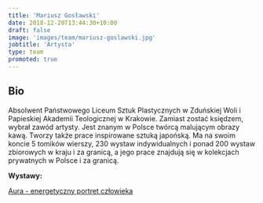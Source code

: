 ```yaml
---
title: 'Mariusz Gosławski'
date: 2018-12-20T13:44:30+10:00
draft: false
image: 'images/team/mariusz-goslawski.jpg'
jobtitle: 'Artysta'
type: team
promoted: true
---
```


## Bio

Absolwent Państwowego Liceum Sztuk Plastycznych w Zduńskiej Woli i Papieskiej Akademii Teologicznej w Krakowie. Zamiast zostać księdzem, wybrał zawód artysty. Jest znanym w Polsce twórcą malującym obrazy kawą. Tworzy także prace inspirowane sztuką japońską. Ma na swoim koncie 5 tomików wierszy, 230 wystaw indywidualnych i ponad 200 wystaw zbiorowych w kraju i za granicą, a jego prace znajdują się w kolekcjach prywatnych w Polsce i za granicą.

**Wystawy:**

[Aura - energetyczny portret człowieka](/wystawy/aura)

